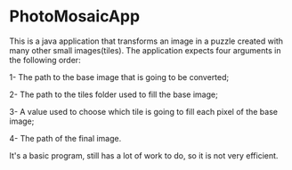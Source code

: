 # PhotoMosaicApp

This is a java application that transforms an image in a puzzle created with many other small images(tiles).
The application expects four arguments in the following order:

1- The path to the base image that is going to be converted;

2- The path to the tiles folder used to fill the base image;

3- A value used to choose which tile is going to fill each pixel of the base image;

4- The path of the final image.


It's a basic program, still has a lot of work to do, so it is not very efficient.
